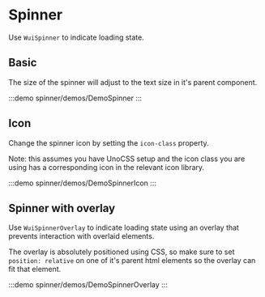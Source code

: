 <script setup>
import DemoSpinner from '@/components/spinner/demos/DemoSpinner.vue'
import DemoSpinnerIcon from '@/components/spinner/demos/DemoSpinnerIcon.vue'
import DemoSpinnerOverlay from '@/components/spinner/demos/DemoSpinnerOverlay.vue'
</script>

# Spinner

Use `WuiSpinner` to indicate loading state.

## Basic

The size of the spinner will adjust to the text size in it's parent component.

:::demo spinner/demos/DemoSpinner
<DemoSpinner />
:::

## Icon

Change the spinner icon by setting the `icon-class` property.

Note: this assumes you have UnoCSS setup and the icon class you are using has a corresponding icon in the relevant icon library.

:::demo spinner/demos/DemoSpinnerIcon
<DemoSpinnerIcon />
:::

## Spinner with overlay

Use `WuiSpinnerOverlay` to indicate loading state using an overlay that prevents interaction with overlaid elements.

The overlay is absolutely positioned using CSS, so make sure to set `position: relative` on one of it's parent html elements so the overlay can fit that element.

:::demo spinner/demos/DemoSpinnerOverlay
<DemoSpinnerOverlay />
:::
